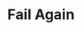 ---
title: Fail Again
client: The Point
pubdate: 2015-07-01 
type: essay
teaser: The Failure Festival in Boulder, Colorado tries to confront failure on its own terms.
link: https://thepointmag.com/2015/examined-life/fail-again
featured: true
img: assets/img/fail.jpg
---